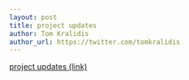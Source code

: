 ```yaml
---
layout: post
title: project updates
author: Tom Kralidis
author_url: https://twitter.com/tomkralidis
---
```


[project updates (link)](http://lists.osgeo.org/pipermail/pycsw-devel/2012-January/000059.html)

